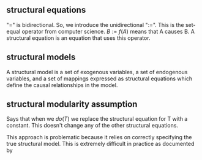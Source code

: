 ## structural equations
"=" is bidirectional. So, we introduce the unidirectional ":=". This is the set-equal operator from computer science. $B := f(A)$ means that A causes B. A structural equation is an equation that uses this operator.

## structural models
A structural model is a set of exogenous variables, a set of endogenous variables, and a set of mappings expressed as structural equations which define the causal relationships in the model.

## structural modularity assumption
Says that when we $do(T)$ we replace the structural equation for T with a constant. This doesn't change any of the other structural equations.

This approach is problematic because it relies on correctly specifying the true structural model. This is extremely difficult in practice as documented by 